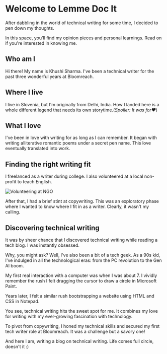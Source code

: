 # Welcome to Lemme Doc It
After dabbling in the world of technical writing for some time, I decided to pen down my thoughts. 

In this space, you'll find my opinion pieces and personal learnings. Read on if you're interested in knowing me. 

## Who am I
Hi there! My name is Khushi Sharma. I've been a technical writer for the past three wonderful years at Bloomreach. 

## Where I live 
I live in Slovenia, but I'm originally from Delhi, India. How I landed here is a whole different legend that needs its own storytime.(*Spoiler: It was for❤️*)

## What I love 
I've been in love with writing for as long as I can remember. It began with writing alliterative romantic poems under a secret pen name. This love eventually translated into work. 

## Finding the right writing fit
I freelanced as a writer during college. I also volunteered at a local non-profit to teach English. 

<img src="img/volunteeringatngo.png" alt="Volunteering at NGO" width="auto" height="auto">

After that, I had a brief stint at copywriting. This was an exploratory phase where I wanted to know where I fit in as a writer. Clearly, it wasn't my calling. 

## Discovering technical writing 
It was by sheer chance that I discovered technical writing while reading a tech blog. I was instantly obsessed. 

Why, you might ask? Well, I've also been a bit of a tech geek. As a 90s kid, I've indulged in all the technological eras: from the PC revolution to the Gen AI boom. 

My first real interaction with a computer was when I was about 7. I vividly remember the rush I felt dragging the cursor to draw a circle in Microsoft Paint. 

Years later, I felt a similar rush bootstrapping a website using HTML and CSS in Notepad. 

You see, technical writing hits the sweet spot for me. It combines my love for writing with my ever-growing fascination with technology. 

To pivot from copywriting, I honed my technical skills and secured my first tech writer role at Bloomreach. It was a challenge but a savory one!

And here I am, writing a blog on technical writing. Life comes full circle, doesn't it :)
